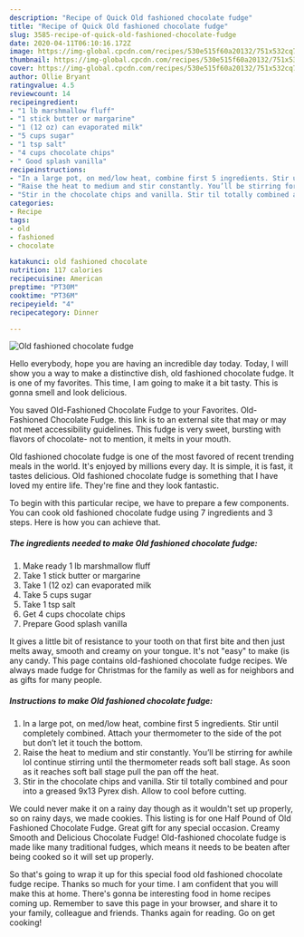 ```yaml
---
description: "Recipe of Quick Old fashioned chocolate fudge"
title: "Recipe of Quick Old fashioned chocolate fudge"
slug: 3585-recipe-of-quick-old-fashioned-chocolate-fudge
date: 2020-04-11T06:10:16.172Z
image: https://img-global.cpcdn.com/recipes/530e515f60a20132/751x532cq70/old-fashioned-chocolate-fudge-recipe-main-photo.jpg
thumbnail: https://img-global.cpcdn.com/recipes/530e515f60a20132/751x532cq70/old-fashioned-chocolate-fudge-recipe-main-photo.jpg
cover: https://img-global.cpcdn.com/recipes/530e515f60a20132/751x532cq70/old-fashioned-chocolate-fudge-recipe-main-photo.jpg
author: Ollie Bryant
ratingvalue: 4.5
reviewcount: 14
recipeingredient:
- "1 lb marshmallow fluff"
- "1 stick butter or margarine"
- "1 (12 oz) can evaporated milk"
- "5 cups sugar"
- "1 tsp salt"
- "4 cups chocolate chips"
- " Good splash vanilla"
recipeinstructions:
- "In a large pot, on med/low heat, combine first 5 ingredients. Stir until completely combined. Attach your thermometer to the side of the pot but don’t let it touch the bottom."
- "Raise the heat to medium and stir constantly. You’ll be stirring for awhile lol continue stirring until the thermometer reads soft ball stage. As soon as it reaches soft ball stage pull the pan off the heat."
- "Stir in the chocolate chips and vanilla. Stir til totally combined and pour into a greased 9x13 Pyrex dish. Allow to cool before cutting."
categories:
- Recipe
tags:
- old
- fashioned
- chocolate

katakunci: old fashioned chocolate 
nutrition: 117 calories
recipecuisine: American
preptime: "PT30M"
cooktime: "PT36M"
recipeyield: "4"
recipecategory: Dinner

---
```



![Old fashioned chocolate fudge](https://img-global.cpcdn.com/recipes/530e515f60a20132/751x532cq70/old-fashioned-chocolate-fudge-recipe-main-photo.jpg)

Hello everybody, hope you are having an incredible day today. Today, I will show you a way to make a distinctive dish, old fashioned chocolate fudge. It is one of my favorites. This time, I am going to make it a bit tasty. This is gonna smell and look delicious.

You saved Old-Fashioned Chocolate Fudge to your Favorites. Old-Fashioned Chocolate Fudge. this link is to an external site that may or may not meet accessibility guidelines. This fudge is very sweet, bursting with flavors of chocolate- not to mention, it melts in your mouth.

Old fashioned chocolate fudge is one of the most favored of recent trending meals in the world. It's enjoyed by millions every day. It is simple, it is fast, it tastes delicious. Old fashioned chocolate fudge is something that I have loved my entire life. They're fine and they look fantastic.


To begin with this particular recipe, we have to prepare a few components. You can cook old fashioned chocolate fudge using 7 ingredients and 3 steps. Here is how you can achieve that.

<!--inarticleads1-->

##### The ingredients needed to make Old fashioned chocolate fudge:

1. Make ready 1 lb marshmallow fluff
1. Take 1 stick butter or margarine
1. Take 1 (12 oz) can evaporated milk
1. Take 5 cups sugar
1. Take 1 tsp salt
1. Get 4 cups chocolate chips
1. Prepare  Good splash vanilla


It gives a little bit of resistance to your tooth on that first bite and then just melts away, smooth and creamy on your tongue. It&#39;s not &#34;easy&#34; to make (is any candy. This page contains old-fashioned chocolate fudge recipes. We always made fudge for Christmas for the family as well as for neighbors and as gifts for many people. 

<!--inarticleads2-->

##### Instructions to make Old fashioned chocolate fudge:

1. In a large pot, on med/low heat, combine first 5 ingredients. Stir until completely combined. Attach your thermometer to the side of the pot but don’t let it touch the bottom.
1. Raise the heat to medium and stir constantly. You’ll be stirring for awhile lol continue stirring until the thermometer reads soft ball stage. As soon as it reaches soft ball stage pull the pan off the heat.
1. Stir in the chocolate chips and vanilla. Stir til totally combined and pour into a greased 9x13 Pyrex dish. Allow to cool before cutting.


We could never make it on a rainy day though as it wouldn&#39;t set up properly, so on rainy days, we made cookies. This listing is for one Half Pound of Old Fashioned Chocolate Fudge. Great gift for any special occasion. Creamy Smooth and Delicious Chocolate Fudge! Old-fashioned chocolate fudge is made like many traditional fudges, which means it needs to be beaten after being cooked so it will set up properly. 

So that's going to wrap it up for this special food old fashioned chocolate fudge recipe. Thanks so much for your time. I am confident that you will make this at home. There's gonna be interesting food in home recipes coming up. Remember to save this page in your browser, and share it to your family, colleague and friends. Thanks again for reading. Go on get cooking!
